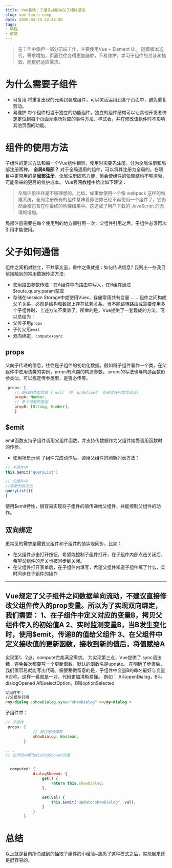 ```yaml
---
title: Vue基础：子组件抽取与父子组件通信
slug: vue-learn-comp
date: 2020-04-25 22:46:00
tags:
- 编程
- 前端
---
```


> 在工作中承担一部分前端工作，主要使用Vue + Element UI。
随着版本迭代，需求增加，页面往往变得更加臃肿，不易维护。学习子组件的封装和抽取，能更好适应需求。
# 为什么需要子组件
*  可复用
将重复出现的元素封装成组件，可以灵活运用到各个页面中，避免重复劳动。
* 易维护
每个组件相当于独立的功能组件。独立的组件结构可以让其他开发者快速定位到每个页面元素所对应的事件方法、样式表，并在修改该组件时不影响其他页面的功能。

# 组件的使用方法
子组件的定义方法和每一个Vue组件相同，使用时需要先注册，分为全局注册和局部注册两种。
**全局&局部？**
对于全局通用的组件，可以将其注册为全局的。在项目中更常用的是**局部注册**，全局注册固然方便，但会使组件的依赖结构不够清晰，可能带来的更高的维护成本。
Vue官网教程中给出如下建议：
> 全局注册往往是不够理想的。比如，如果你使用一个像 webpack 这样的构建系统，全局注册所有的组件意味着即便你已经不再使用一个组件了，它仍然会被包含在你最终的构建结果中。这造成了用户下载的 JavaScript 的无谓的增加。

局部注册需要在每个使用到的地方都引用一次，父组件引用之后，子组件必须再次引用才能使用。
# 父子如何通信
组件之间相对独立，不共享变量，重中之重就是：如何传递信息?
我列出一些我目前接触到的常用数据传递方法:
* 使用路由参数传递：在A组件中向路由中写入，在B组件通过$route.query.param获取
* 存储在session Storage中或使用Vuex，存储常用共有变量
……
组件之间构成父子关系，必然是结构和数据上存在依赖关系，当不能跳转路由或需要使用多个子组件时，上述方法不奏效了，所幸的是，Vue提供了一套现成的方法，可以总结为：
* 父传子用`props`
* 子传父用`emit`
 * 双向绑定，`compute+sync`

##  props
父向子传递的信息，往往是子组件的初始化数据。假如将子组件看作一个类，在父组件中使用该类的实例，props有点类的构造参数。
props的写法也与构造函数形参类似，可以规定传参类型、是否必传等。
``` javascript
 props: {
    // 基础的类型检查 (`null` 和 `undefined` 会通过任何类型验证)
    propA: Number,
    // 多个可能的类型
    propB: [String, Number],
    }
```

## $emit
emit函数支持子组件调用父组件函数，并支持传数据作为父组件接受调用函数时的传参。
* 使用场景示例
子组件完成动作后，调用父组件的刷新列表方法：
```javascript
// 子组件中
this.$emit("queryList")

// 父组件中
//刷新列表方法
queryList(){
}
```
使用$emit特性，很容易实现将子组件的值传递给父组件，并能控制父组件的动作。

## 双向绑定


更常见的需求是需要父组件和子组件的值实现同步，比如：
* 在父组件点击打开按钮，希望能控制子组件打开，在子组件内部点击关闭后，希望父组件的开关也被同步到关闭。
* 在父组件打开表单后，在子组件内填写，希望父组件知道子组件填了什么，实时同步在子组件的操作
--- 
Vue规定了父子组件之间数据单向流动，不建议直接修改父组件传入的prop变量。所以为了实现双向绑定，我们需要：
1、在子组件中定义对应的变量B，拷贝父组件传入的初始值A
2、实时监测变量B，当B发生变化时，使用$emit，传递B的值给父组件
3、在父组件中定义接收值的更新函数，接收到新的值后，将值赋给A
---
实现第1、2点，compute完美满足需求。
为实现第三点，Vue提供了.sync语法糖，避免每次都要写一个更新函数，默认的函数名是update。
在明确了步骤后，我们很容易就能写出代码。需要稍微留意的是，子组件中变量B的命名最好与变量A对称，这样一看就是一对，代码更加清晰易懂。
例如：
A叫openDialog，B叫dialogOpened
A叫selectOption，B叫optionSelected

```html
父组件中：
//父组件引用
<my-dialog :showDialog.sync="showDialog" ></my-dialog >
```
子组件中：
```javascript
// 子组件
 props: {
            // 是否展示弹窗
            showDialog: Boolean,     
        }

....
// 在代码中修改dialogShowed的值


  computed: {
            dialogShowed: {
                get() {
                    return this.showDialog;
                },

                set(val) {
                    this.$emit("update:showDialog", val);
                }
            }
        }
```
# 总结
以上就是目前所总结到的抽取子组件的小经验~熟悉了这种模式之后，实现起来还是挺容易的。





